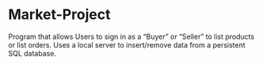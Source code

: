 # Market-Project
Program that allows Users to sign in as a “Buyer” or “Seller” to list products or list orders. Uses a local server to insert/remove data from a persistent SQL database.
